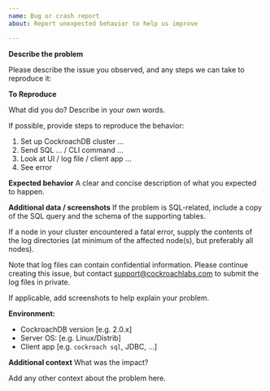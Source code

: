 ```yaml
---
name: Bug or crash report
about: Report unexpected behavior to help us improve

---
```


**Describe the problem**

Please describe the issue you observed, and any steps we can take to reproduce it:

**To Reproduce**

What did you do? Describe in your own words.

If possible, provide steps to reproduce the behavior:

1. Set up CockroachDB cluster ...
2. Send SQL ... / CLI command ...
3. Look at UI / log file / client app ...
4. See error

**Expected behavior**
A clear and concise description of what you expected to happen.

**Additional data / screenshots**
If the problem is SQL-related, include a copy of the SQL query and the schema
of the supporting tables.

If a node in your cluster encountered a fatal error, supply the contents of the
log directories (at minimum of the affected node(s), but preferably all nodes).

Note that log files can contain confidential information. Please continue
creating this issue, but contact support@cockroachlabs.com to submit the log
files in private.

If applicable, add screenshots to help explain your problem.

**Environment:**
 - CockroachDB version [e.g. 2.0.x]
 - Server OS: [e.g. Linux/Distrib]
 - Client app [e.g. `cockroach sql`, JDBC, ...]

**Additional context**
What was the impact?

Add any other context about the problem here.
